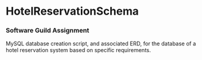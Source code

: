 # HotelReservationSchema
### Software Guild Assignment
MySQL database creation script, and associated ERD, for the database of a hotel reservation system based on specific requirements.
